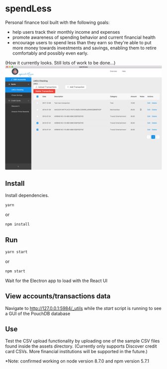 # spendLess

Personal finance tool built with the following goals:

- help users track their monthly income and expenses
- promote awareness of spending behavior and current financial health
- encourage users to spend less than they earn so they're able to put more money towards investments and savings, enabling them to retire comfortably and possibly even early.

(How it currently looks. Still lots of work to be done...)
<img src="assets/screenshot-app-v0.3.0.jpg" />

## Install

Install dependencies.

```bash
yarn
```

or

```bash
npm install
```

## Run

```bash
yarn start
```

or

```bash
npm start
```

Wait for the Electron app to load with the React UI

## View accounts/transactions data

Navigate to http://127.0.0.1:5984/_utils while the _start_ script is running to see a GUI of the PouchDB database

## Use

Test the CSV upload functionality by uploading one of the sample CSV files found inside the assets directory. (Currently only supports Discover credit card CSVs. More financial institutions will be supported in the future.)

\*Note: confirmed working on node version 8.7.0 and npm version 5.7.1
